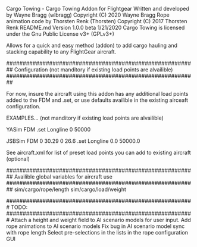 Cargo Towing - Cargo Towing Addon for Flightgear
Written and developed by Wayne Bragg (wlbragg)
Copyright (C) 2020 Wayne Bragg
Rope animation code by Thorsten Renk (Thorsten)
Copyright (C) 2017 Thorsten Renk
README.md
Version 1.0.0 beta 1/21/2020
Cargo Towing is licensed under the Gnu Public License v3+ (GPLv3+)

Allows for a quick and easy method (addon) to add cargo hauling and stacking capability to any FlightGear aircraft.

##########################################################
Configuration
(not manditory if existing load points are alvailible)
##########################################################

For now, insure the aircraft using this addon has any additional
load points added to the FDM and .set, or use defaults availible
in the existing airceaft configuration.

EXAMPLES... (not manditory if existing load points are alvailible)

YASim
FDM
<weight x="1.364" y="1.623"  z="1.753" mass-prop="/sim/weight[3]/weight-lb"/>
.set
<weight n="3">
	<name>Longline</name>
	<weight-lb>0</weight-lb>
	<max-lb>50000</max-lb>
</weight>


JSBSim
FDM
<pointmass name="Longline">
    <weight unit="LBS"> 0 </weight>
    <location name="POINTMASS" unit="IN">
        <x> 30.29 </x>
        <y>  0 </y>
        <z> 26.6 </z>
    </location>
</pointmass>
.set
<payload>
    <weight>
        <name type="string">Longline</name>
        <weight-lb alias="/fdm/jsbsim/inertia/pointmass-weight-lbs[3]"/>
        <arm-in alias="/fdm/jsbsim/inertia/pointmass-location-X-inches[0]"/>
        <min-lb type="double">0.0</min-lb>
        <max-lb type="double">50000.0</max-lb>
    </weight>
</payload>

See aircraft.xml for list of preset load points you can add to existing aircraft (optional)

##########################################################
Availible global variables for aircraft use
##########################################################
sim/cargo/rope/length
sim/cargo/load/weight

#########################################################
TODO:
#########################################################
Attach a height and weight field to AI scenario models for user input.
Add rope animations to AI scenario models
Fix bug in AI scenario model sync with rope length
Select pre-selections in the lists in the rope configuration GUI
